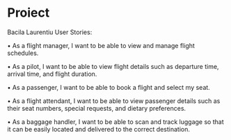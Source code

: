 # Proiect
Bacila Laurentiu User Stories:

• As a flight manager, I want to be able to view and manage flight schedules.

• As a pilot, I want to be able to view flight details such as departure time, arrival time, and flight duration.

• As a passenger, I want to be able to book a flight and select my seat.

• As a flight attendant, I want to be able to view passenger details such as their seat numbers, special requests, and dietary preferences.

• As a baggage handler, I want to be able to scan and track luggage so that it can be easily located and delivered to the correct destination.